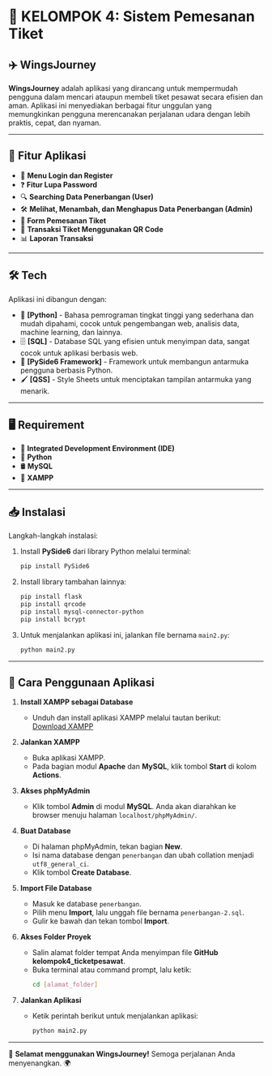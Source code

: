 # 🛫 KELOMPOK 4: Sistem Pemesanan Tiket  
## ✈️ WingsJourney  
**WingsJourney** adalah aplikasi yang dirancang untuk mempermudah pengguna dalam mencari ataupun membeli tiket pesawat secara efisien dan aman. Aplikasi ini menyediakan berbagai fitur unggulan yang memungkinkan pengguna merencanakan perjalanan udara dengan lebih praktis, cepat, dan nyaman.  

---

## 🌟 Fitur Aplikasi  
- 🔑 **Menu Login dan Register**  
- ❓ **Fitur Lupa Password**  
- 🔍 **Searching Data Penerbangan (User)**  
- 🛠️ **Melihat, Menambah, dan Menghapus Data Penerbangan (Admin)**  
- 📝 **Form Pemesanan Tiket**  
- 📱 **Transaksi Tiket Menggunakan QR Code**  
- 📊 **Laporan Transaksi**  

---

## 🛠️ Tech  
Aplikasi ini dibangun dengan:  
- 🐍 **[Python]** - Bahasa pemrograman tingkat tinggi yang sederhana dan mudah dipahami, cocok untuk pengembangan web, analisis data, machine learning, dan lainnya.  
- 🗄️ **[SQL]** - Database SQL yang efisien untuk menyimpan data, sangat cocok untuk aplikasi berbasis web.  
- 🎨 **[PySide6 Framework]** - Framework untuk membangun antarmuka pengguna berbasis Python.  
- 🖌️ **[QSS]** - Style Sheets untuk menciptakan tampilan antarmuka yang menarik.  

---

## 🖥️ Requirement  
- 🧰 **Integrated Development Environment (IDE)**  
- 🐍 **Python**  
- 🛢️ **MySQL**  
- 🔧 **XAMPP**  

---

## 📥 Instalasi  
Langkah-langkah instalasi:  
1. Install **PySide6** dari library Python melalui terminal:  
    ```bash
    pip install PySide6
    ```  
2. Install library tambahan lainnya:  
    ```bash
    pip install flask
    pip install qrcode
    pip install mysql-connector-python
    pip install bcrypt
    ```  
3. Untuk menjalankan aplikasi ini, jalankan file bernama `main2.py`:  
    ```bash
    python main2.py
    ```  

---

## 📘 Cara Penggunaan Aplikasi  
1. **Install XAMPP sebagai Database**  
   - Unduh dan install aplikasi XAMPP melalui tautan berikut:  
     [Download XAMPP](https://www.apachefriends.org/download.html)  

2. **Jalankan XAMPP**  
   - Buka aplikasi XAMPP.  
   - Pada bagian modul **Apache** dan **MySQL**, klik tombol **Start** di kolom **Actions**.  

3. **Akses phpMyAdmin**  
   - Klik tombol **Admin** di modul **MySQL**. Anda akan diarahkan ke browser menuju halaman `localhost/phpMyAdmin/`.  

4. **Buat Database**  
   - Di halaman phpMyAdmin, tekan bagian **New**.  
   - Isi nama database dengan `penerbangan` dan ubah collation menjadi `utf8_general_ci`.  
   - Klik tombol **Create Database**.  

5. **Import File Database**  
   - Masuk ke database `penerbangan`.  
   - Pilih menu **Import**, lalu unggah file bernama `penerbangan-2.sql`.  
   - Gulir ke bawah dan tekan tombol **Import**.  

6. **Akses Folder Proyek**  
   - Salin alamat folder tempat Anda menyimpan file **GitHub kelompok4_ticketpesawat**.  
   - Buka terminal atau command prompt, lalu ketik:  
     ```bash
     cd [alamat_folder]
     ```  

7. **Jalankan Aplikasi**  
   - Ketik perintah berikut untuk menjalankan aplikasi:  
     ```bash
     python main2.py
     ```  

--- 

🎉 **Selamat menggunakan WingsJourney!** Semoga perjalanan Anda menyenangkan. 🌍  
